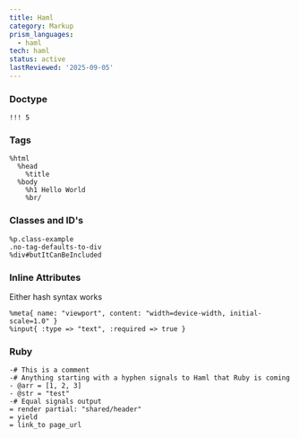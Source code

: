 ```yaml
---
title: Haml
category: Markup
prism_languages:
  - haml
tech: haml
status: active
lastReviewed: '2025-09-05'
---
```


### Doctype

```haml
!!! 5
```

### Tags

```haml
%html
  %head
    %title
  %body
    %h1 Hello World
    %br/
```

### Classes and ID's

```haml
%p.class-example
.no-tag-defaults-to-div
%div#butItCanBeIncluded
```

### Inline Attributes

Either hash syntax works

```haml
%meta{ name: "viewport", content: "width=device-width, initial-scale=1.0" }
%input{ :type => "text", :required => true }
```

### Ruby

```haml
-# This is a comment
-# Anything starting with a hyphen signals to Haml that Ruby is coming
- @arr = [1, 2, 3]
- @str = "test"
-# Equal signals output
= render partial: "shared/header"
= yield
= link_to page_url
```
